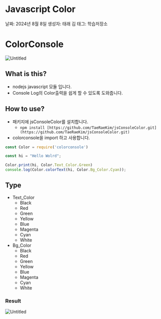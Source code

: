 # Javascript Color

날짜: 2024년 8월 8일
생성자: 태래 김
태그: 학습저장소

# **ColorConsole**

![Untitled](Javascript%20Color%20c2b6abc4fb954d4b9912e9604cd08a11/Untitled.png)

## What is this?

- nodejs javascript 모듈 입니다.
- Console Log의 Color출력을 쉽게 할 수 있도록 도와줍니다.

## How to use?

- 패키지에 jsConsoleColor를 설치합니다.
    - `npm install [https://github.com/TaeRaeKim/jsConsoleColor.git](https://github.com/TaeRaeKim/jsConsoleColor.git)`
- colorconsole을 import 하고 사용합니다.

```jsx
const Color = require('colorconsole')

const hi = "Hello Wolrd";

Color.print(hi, Color.Text_Color.Green)
console.log(Color.colorText(hi, Color.Bg_Color.Cyan));
```

## Type

- Text_Color
    - Black
    - Red
    - Green
    - Yellow
    - Blue
    - Magenta
    - Cyan
    - White
- Bg_Color
    - Black
    - Red
    - Green
    - Yellow
    - Blue
    - Magenta
    - Cyan
    - White

### Result

![Untitled](Javascript%20Color%20c2b6abc4fb954d4b9912e9604cd08a11/Untitled%201.png)